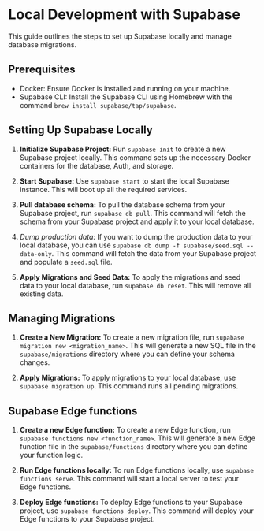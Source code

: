 # Local Development with Supabase

This guide outlines the steps to set up Supabase locally and manage database migrations.

## Prerequisites

- Docker: Ensure Docker is installed and running on your machine.
- Supabase CLI: Install the Supabase CLI using Homebrew with the command `brew install supabase/tap/supabase`.

## Setting Up Supabase Locally

1. **Initialize Supabase Project:** Run `supabase init` to create a new Supabase project locally. This command sets up the necessary Docker containers for the database, Auth, and storage.

2. **Start Supabase:** Use `supabase start` to start the local Supabase instance. This will boot up all the required services.

3. **Pull database schema:** To pull the database schema from your Supabase project, run `supabase db pull`. This command will fetch the schema from your Supabase project and apply it to your local database.

4. *Dump production data:* If you want to dump the production data to your local database, you can use `supabase db dump -f supabase/seed.sql --data-only`. This command will fetch the data from your Supabase project and populate a `seed.sql` file.

5. **Apply Migrations and Seed Data:** To apply the migrations and seed data to your local database, run `supabase db reset`. This will remove all existing data.

## Managing Migrations

1. **Create a New Migration:** To create a new migration file, run `supabase migration new <migration_name>`. This will generate a new SQL file in the `supabase/migrations` directory where you can define your schema changes.

2. **Apply Migrations:** To apply migrations to your local database, use `supabase migration up`. This command runs all pending migrations.

## Supabase Edge functions

1. **Create a new Edge function:** To create a new Edge function, run `supabase functions new <function_name>`. This will generate a new Edge function file in the `supabase/functions` directory where you can define your function logic.

2. **Run Edge functions locally:** To run Edge functions locally, use `supabase functions serve`. This command will start a local server to test your Edge functions.

3. **Deploy Edge functions:** To deploy Edge functions to your Supabase project, use `supabase functions deploy`. This command will deploy your Edge functions to your Supabase project.